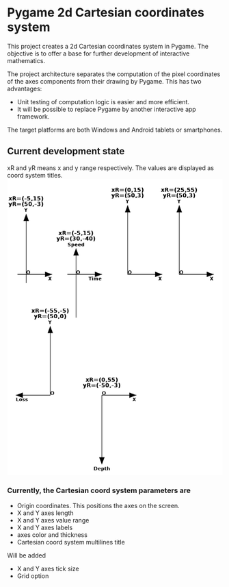 # Pygame 2d Cartesian coordinates system
This project creates a 2d Cartesian coordinates system in Pygame. The objective is to offer a base for further development of interactive mathematics.

The project architecture separates the computation of the pixel coordinates of the axes components from their drawing by Pygame. This has two advantages:

- Unit testing of computation logic is easier and more efficient.  
- It will be possible to replace Pygame by another interactive app framework.

The target platforms are both Windows and Android tablets or smartphones.

## Current development state
xR and yR means x and y range respectively. The values are displayed as coord system titles.
![](images/09062020.jpg)

### Currently, the Cartesian coord system parameters are

- Origin coordinates. This positions the axes on the screen.
- X and Y axes length
- X and Y axes value range
- X and Y axes labels
- axes color and thickness
- Cartesian coord system multilines title

Will be added

- X and Y axes tick size
- Grid option
